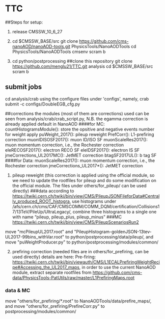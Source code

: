 # TTC

##Steps for setup:
1. release CMSSW_10_6_27
2. cd $CMSSW_BASE/src
   git clone https://github.com/cms-nanoAOD/nanoAOD-tools.git PhysicsTools/NanoAODTools
   cd PhysicsTools/NanoAODTools
   cmsenv
   scram b

3. cd python/postprocessing
   ##clone this repository
   git clone https://github.com/menglu21/TTC.git analysis
   cd $CMSSW_BASE/src
   scram b

## submit jobs
cd analysis/crab
using the configure files under 'configs', namely,
crab submit -c configs/DoubleEGB_cfg.py

##corrections
the modules (most of them are corrections) used can be seen from analysis/crab/crab_script.py, 
N.B. the egamma correction is already applied default in NanoAOD
####for MC:
countHistogramsModule(): store the opsitive and negative events number for weight apply
puWeight_2017(): pileup reweight
PrefCorr(): L1-prefiring correction
muonIDISOSF2017(): muon ID/ISO SF
muonScaleRes2017(): muon momentum correction, i.e., the Rochester correction
eleRECOSF2017(): electron RECO SF
eleIDSF2017(): electron IS SF
jmeCorrections_UL2017MC(): JetMET correction
btagSF2017UL(): b tag SF
####for Data:
muonScaleRes2017(): muon momentum correction, i.e., the Rochester correction
jmeCorrections_UL2017*(): JetMET correction

1. pileup reweight (this correction is applied using the official module, so we need to update the rootfiles for pileup and do some modification on the official module. The files under others/for_pileup/ can be used directly)
###data
according to https://twiki.cern.ch/twiki/bin/view/CMS/PileupJSONFileforData#Centrally_produced_ROOT_histogra, use histograms under /afs/cern.ch/cms/CAF/CMSCOMM/COMM_DQM/certification/Collisions17/13TeV/PileUp/UltraLegacy/, combine three histograms to a single one with name “pileup, pileup_plus, pileup_minus”
###MC
https://twiki.cern.ch/twiki/bin/view/CMS/PileupScenariosRun2

move "mcPileupUL2017.root" and "PileupHistogram-goldenJSON-13tev-UL2017-99bins_withVar.root" to python/postprocessing/data/pileup/, and move "puWeightProducer.py" to python/postprocessing/modules/common/

2. prefiring correction (needed files are in others/for_prefiring, can be used directly)
details are here: Pre-firing: https://twiki.cern.ch/twiki/bin/viewauth/CMS/L1ECALPrefiringWeightRecipe#Accessing_the_UL2017_maps, in order to use the current NanoAOD module, extract separate rootfiles from https://github.com/cms-data/PhysicsTools-PatUtils/raw/master/L1PrefiringMaps.root

### data & MC
move "others/for_prefiring/*.root" to NanoAODTools/data/prefire_maps/, and move "others/for_prefiring/PrefireCorr.py" to postprocessing/modules/common/

   
